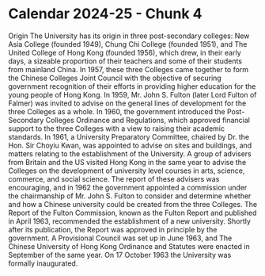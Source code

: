 # Calendar 2024-25 - Chunk 4

<!-- Chunk tokens: 371, Enriched tokens: 372 -->

Origin
The University has its origin in three post-secondary colleges: New Asia College (founded 1949), Chung Chi College (founded 1951), and The United College of Hong Kong (founded 1956), which drew, in their early days, a sizeable proportion of their teachers and some of their students from mainland China.
In 1957, these three Colleges came together to form the Chinese Colleges Joint Council with the objective of securing government recognition of their efforts in providing higher education for the young people of Hong Kong. In 1959, Mr. John S. Fulton (later Lord Fulton of Falmer) was invited to advise on the general lines of development for the three Colleges as a whole. In 1960, the government introduced the Post-Secondary Colleges Ordinance and Regulations, which approved financial support to the three Colleges with a view to raising their academic standards.
In 1961, a University Preparatory Committee, chaired by Dr. the Hon. Sir Choyiu Kwan, was appointed to advise on sites and buildings, and matters relating to the establishment of the University. A group of advisers from Britain and the US visited Hong Kong in the same year to advise the Colleges on the development of university level courses in arts, science, commerce, and social science. The report of these advisers was encouraging, and in 1962 the government appointed a  commission under the chairmanship of Mr. John S. Fulton to consider and determine whether and how a Chinese university could be created from the three Colleges.
The Report of the Fulton Commission, known as the Fulton Report and published in April 1963, recommended the establishment of a new university. Shortly  after  its  publication,  the Report was  approved  in  principle  by  the government. A Provisional Council was set up in June 1963, and The Chinese University of Hong Kong Ordinance and Statutes were enacted in September of the same year. On 17 October 1963 the University was formally inaugurated.
